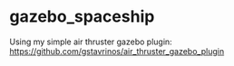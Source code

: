 # gazebo_spaceship

Using my simple air thruster gazebo plugin: https://github.com/gstavrinos/air_thruster_gazebo_plugin
